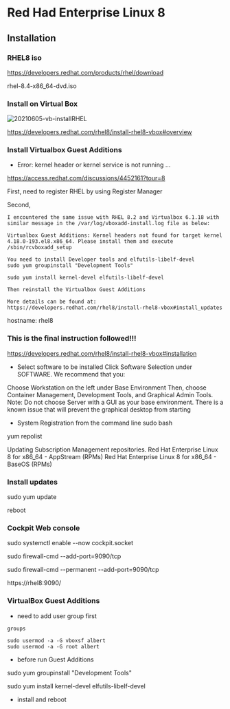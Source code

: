 
# Red Had Enterprise Linux 8

## Installation

### RHEL8 iso

https://developers.redhat.com/products/rhel/download

rhel-8.4-x86_64-dvd.iso

### Install on Virtual Box

![20210605-vb-installRHEL](20210605-vb-installRHEL.PNG)

https://developers.redhat.com/rhel8/install-rhel8-vbox#overview

### Install Virtualbox Guest Additions

- Error: kernel header or kernel service is not running ...

https://access.redhat.com/discussions/4452161?tour=8

First, need to register RHEL by using Register Manager

Second, 

```
I encountered the same issue with RHEL 8.2 and Virtualbox 6.1.18 with similar message in the /var/log/vboxadd-install.log file as below:

Virtualbox Guest Additions: Kernel headers not found for target kernel 4.18.0-193.el8.x86_64. Please install them and execute /sbin/rcvboxadd_setup

You need to install Developer tools and elfutils-libelf-devel
sudo yum groupinstall "Development Tools"

sudo yum install kernel-devel elfutils-libelf-devel

Then reinstall the Virtualbox Guest Additions

More details can be found at: https://developers.redhat.com/rhel8/install-rhel8-vbox#install_updates
```

hostname: rhel8

### This is the final instruction followed!!!

https://developers.redhat.com/rhel8/install-rhel8-vbox#installation

- Select software to be installed
Click Software Selection under SOFTWARE.  We recommend that you:

Choose Workstation on the left under Base Environment
Then, choose Container Management, Development Tools, and Graphical Admin Tools. 
Note: Do not choose Server with a GUI as your base environment. There is a known issue that will prevent the graphical desktop from starting

- System Registration from the command line
sudo bash

yum repolist

Updating Subscription Management repositories.
Red Hat Enterprise Linux 8 for x86_64 - AppStream (RPMs)
Red Hat Enterprise Linux 8 for x86_64 - BaseOS (RPMs)

### Install updates

sudo yum update

reboot

### Cockpit Web console

sudo systemctl enable --now cockpit.socket 

sudo firewall-cmd --add-port=9090/tcp

sudo firewall-cmd --permanent --add-port=9090/tcp

https://rhel8:9090/ 

### VirtualBox Guest Additions

- need to add user group first

```
groups

sudo usermod -a -G vboxsf albert
sudo usermod -a -G root albert
```

- before run Guest Additions

sudo yum groupinstall "Development Tools"

sudo yum install kernel-devel elfutils-libelf-devel

- install and reboot









